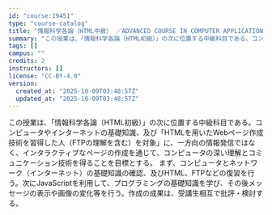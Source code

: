 ```yaml
---
id: "course:19451"
type: "course-catalog"
title: "情報科学各論（HTML中級） ／ADVANCED COURSE IN COMPUTER APPLICATIONS"
summary: "この授業は、「情報科学各論（HTML初級）」の次に位置する中級科目である。コンピュータやインターネットの基礎知識、及び「HTMLを用いたWebページ作成技術を習得した人（FTPの理解を含む）を対象」に、一方向の情報発信ではなく、インタラクテ…"
tags: []
campus: ""
credits: 2
instructors: []
license: "CC-BY-4.0"
version:
  created_at: "2025-10-09T03:48:57Z"
  updated_at: "2025-10-09T03:48:57Z"
---
```

この授業は、「情報科学各論（HTML初級）」の次に位置する中級科目である。コンピュータやインターネットの基礎知識、及び「HTMLを用いたWebページ作成技術を習得した人（FTPの理解を含む）を対象」に、一方向の情報発信ではなく、インタラクティブなページの作成を通じて、コンピュータの深い理解とコミュニケーション技術を得ることを目標とする。 まず、コンピュータとネットワーク（インターネット）の基礎知識の確認、及びHTML、FTPなどの復習を行う。次にJavaScriptを利用して、プログラミングの基礎知識を学び、その後メッセージの表示や画像の変化等を行う。作成の成果は、受講生相互で批評・検討する。

